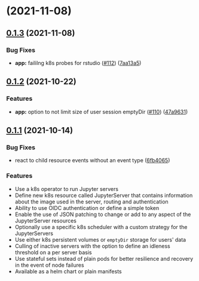 #  (2021-11-08)



## [0.1.3](https://github.com/SwissDataScienceCenter/amalthea/compare/0.1.2...0.1.3) (2021-11-08)


### Bug Fixes

* **app:** faililng k8s probes for rstudio ([#112](https://github.com/SwissDataScienceCenter/amalthea/issues/112)) ([7aa13a5](https://github.com/SwissDataScienceCenter/amalthea/commit/7aa13a517721473d6a85c30c744c60fa3dc74b75))



## [0.1.2](https://github.com/SwissDataScienceCenter/amalthea/compare/0.1.1...0.1.2) (2021-10-22)


### Features

* **app:** option to not limit size of user session emptyDir ([#110](https://github.com/SwissDataScienceCenter/amalthea/issues/110)) ([47a9631](https://github.com/SwissDataScienceCenter/amalthea/commit/47a96312e2e86b8e44e6f6e77964c19f82e956b9))



## [0.1.1](https://github.com/SwissDataScienceCenter/amalthea/compare/0.1.0...0.1.1) (2021-10-14)


### Bug Fixes

* react to child resource events without an event type ([6fb4065](https://github.com/SwissDataScienceCenter/amalthea/commit/6fb4065f4a693aa9cceac86425228335b2cfd2f8))


### Features

* Use a k8s operator to run Jupyter servers
* Define new k8s resource called JupyterServer that contains information about the image used in the server, routing and authentication
* Ability to use OIDC authentication or define a simple token
* Enable the use of JSON patching to change or add to any aspect of the JupyterServer resources
* Optionally use a specific k8s scheduler with a custom strategy for the JupyterServers
* Use either k8s persistent volumes or `emptyDir` storage for users' data
* Culling of inactive servers with the option to define an idleness threshold on a per server basis
* Use stateful sets instead of plain pods for better resilience and recovery in the event of node failures
* Available as a helm chart or plain manifests
